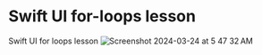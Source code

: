 # Swift UI for-loops lesson
Swift UI for loops lesson
![Screenshot 2024-03-24 at 5 47 32 AM](https://github.com/danielurra/Swift-UI-for-loops-lesson/assets/51704179/655efe1c-35cd-4e39-aad0-260b167f2f77)<br>
